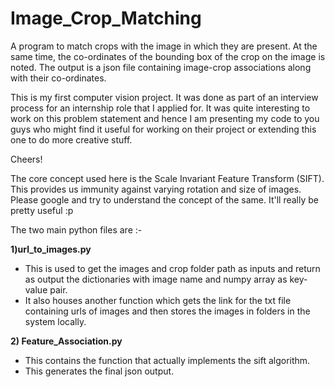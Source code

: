 # Image_Crop_Matching
A program to match crops with the image in which they are present. At the same time, the co-ordinates of the bounding box of the crop on the image is noted. The output is a json file containing image-crop associations along with their co-ordinates.


This is my first computer vision project. It was done as part of an interview process for an internship role that I applied for. It was quite interesting to work on this problem statement and hence I am presenting my code to you guys who might find it useful for working on their project or extending this one to do more creative stuff. 

Cheers! 


The core concept used here is the Scale Invariant Feature Transform (SIFT). This provides us immunity against varying rotation and size of images. Please google and try to understand the concept of the same. It'll really be pretty useful :p


The two main python files are :- 

**1)url_to_images.py**
- This is used to get the images and crop folder path as inputs and return as output the dictionaries with image name and numpy array as key-value pair.
- It also houses another function which gets the link for the txt file containing urls of images and then stores the images in folders in the system locally.

**2) Feature_Association.py**
- This contains the function that actually implements the sift algorithm.
- This generates the final json output.


